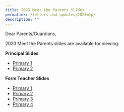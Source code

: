 ```yaml
---
title: 2023 Meet the Parents Slides
permalink: /letters-and-updates/2023mtp/
description: ""
---
```

Dear Parents/Guardians,

2023 Meet the Parents slides are available for viewing:

**Principal Slides**
* [Primary 1](/files/MTP%202023%20Principal%20Slides%20-%20P1%20and%20P2.pdf)
* [Primary 2](/files/MTP%202023%20Principal%20Slides%20-%20P1%20and%20P2.pdf)

**Form Teacher Slides**
*  [Primary 1](/files/MTP%202023%20P1.pdf)
*  [Primary 2](/files/MTP%202023%20P2.pdf)
*  [Primary 3](/files/MTP%202023%20P3.pdf)
*  [Primary 4](/files/MTP%202023%20P4.pdf)